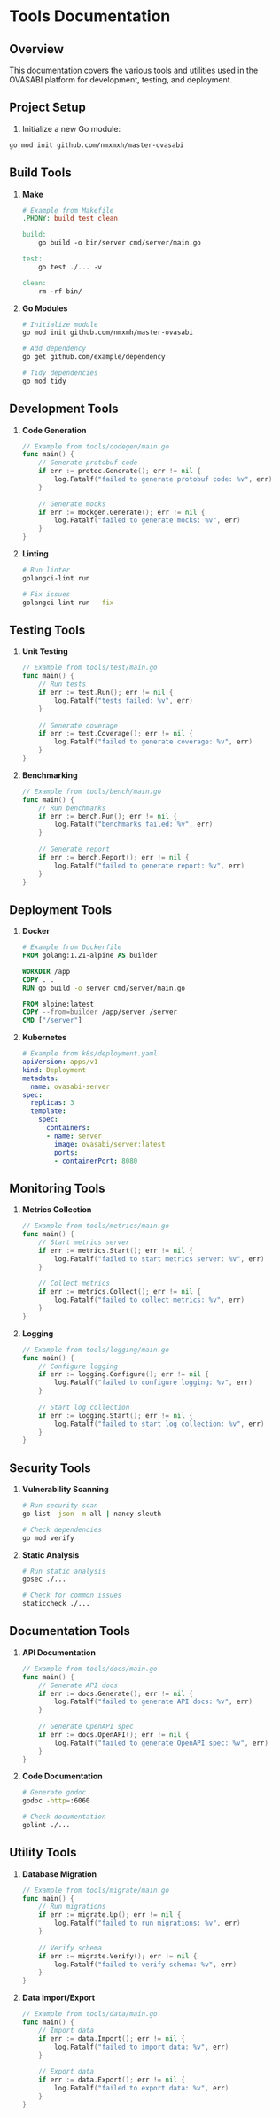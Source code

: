 # Tools Documentation

## Overview

This documentation covers the various tools and utilities used in the OVASABI platform for development, testing, and deployment.

## Project Setup

1. Initialize a new Go module:
```bash
go mod init github.com/nmxmxh/master-ovasabi
```

## Build Tools

1. **Make**

   ```makefile
   # Example from Makefile
   .PHONY: build test clean
   
   build:
       go build -o bin/server cmd/server/main.go
   
   test:
       go test ./... -v
   
   clean:
       rm -rf bin/
   ```

2. **Go Modules**

   ```bash
   # Initialize module
   go mod init github.com/nmxmh/master-ovasabi
   
   # Add dependency
   go get github.com/example/dependency
   
   # Tidy dependencies
   go mod tidy
   ```

## Development Tools

1. **Code Generation**

   ```go
   // Example from tools/codegen/main.go
   func main() {
       // Generate protobuf code
       if err := protoc.Generate(); err != nil {
           log.Fatalf("failed to generate protobuf code: %v", err)
       }
       
       // Generate mocks
       if err := mockgen.Generate(); err != nil {
           log.Fatalf("failed to generate mocks: %v", err)
       }
   }
   ```

2. **Linting**

   ```bash
   # Run linter
   golangci-lint run
   
   # Fix issues
   golangci-lint run --fix
   ```

## Testing Tools

1. **Unit Testing**

   ```go
   // Example from tools/test/main.go
   func main() {
       // Run tests
       if err := test.Run(); err != nil {
           log.Fatalf("tests failed: %v", err)
       }
       
       // Generate coverage
       if err := test.Coverage(); err != nil {
           log.Fatalf("failed to generate coverage: %v", err)
       }
   }
   ```

2. **Benchmarking**

   ```go
   // Example from tools/bench/main.go
   func main() {
       // Run benchmarks
       if err := bench.Run(); err != nil {
           log.Fatalf("benchmarks failed: %v", err)
       }
       
       // Generate report
       if err := bench.Report(); err != nil {
           log.Fatalf("failed to generate report: %v", err)
       }
   }
   ```

## Deployment Tools

1. **Docker**

   ```dockerfile
   # Example from Dockerfile
   FROM golang:1.21-alpine AS builder
   
   WORKDIR /app
   COPY . .
   RUN go build -o server cmd/server/main.go
   
   FROM alpine:latest
   COPY --from=builder /app/server /server
   CMD ["/server"]
   ```

2. **Kubernetes**

   ```yaml
   # Example from k8s/deployment.yaml
   apiVersion: apps/v1
   kind: Deployment
   metadata:
     name: ovasabi-server
   spec:
     replicas: 3
     template:
       spec:
         containers:
         - name: server
           image: ovasabi/server:latest
           ports:
           - containerPort: 8080
   ```

## Monitoring Tools

1. **Metrics Collection**

   ```go
   // Example from tools/metrics/main.go
   func main() {
       // Start metrics server
       if err := metrics.Start(); err != nil {
           log.Fatalf("failed to start metrics server: %v", err)
       }
       
       // Collect metrics
       if err := metrics.Collect(); err != nil {
           log.Fatalf("failed to collect metrics: %v", err)
       }
   }
   ```

2. **Logging**

   ```go
   // Example from tools/logging/main.go
   func main() {
       // Configure logging
       if err := logging.Configure(); err != nil {
           log.Fatalf("failed to configure logging: %v", err)
       }
       
       // Start log collection
       if err := logging.Start(); err != nil {
           log.Fatalf("failed to start log collection: %v", err)
       }
   }
   ```

## Security Tools

1. **Vulnerability Scanning**

   ```bash
   # Run security scan
   go list -json -m all | nancy sleuth
   
   # Check dependencies
   go mod verify
   ```

2. **Static Analysis**

   ```bash
   # Run static analysis
   gosec ./...
   
   # Check for common issues
   staticcheck ./...
   ```

## Documentation Tools

1. **API Documentation**

   ```go
   // Example from tools/docs/main.go
   func main() {
       // Generate API docs
       if err := docs.Generate(); err != nil {
           log.Fatalf("failed to generate API docs: %v", err)
       }
       
       // Generate OpenAPI spec
       if err := docs.OpenAPI(); err != nil {
           log.Fatalf("failed to generate OpenAPI spec: %v", err)
       }
   }
   ```

2. **Code Documentation**

   ```bash
   # Generate godoc
   godoc -http=:6060
   
   # Check documentation
   golint ./...
   ```

## Utility Tools

1. **Database Migration**

   ```go
   // Example from tools/migrate/main.go
   func main() {
       // Run migrations
       if err := migrate.Up(); err != nil {
           log.Fatalf("failed to run migrations: %v", err)
       }
       
       // Verify schema
       if err := migrate.Verify(); err != nil {
           log.Fatalf("failed to verify schema: %v", err)
       }
   }
   ```

2. **Data Import/Export**

   ```go
   // Example from tools/data/main.go
   func main() {
       // Import data
       if err := data.Import(); err != nil {
           log.Fatalf("failed to import data: %v", err)
       }
       
       // Export data
       if err := data.Export(); err != nil {
           log.Fatalf("failed to export data: %v", err)
       }
   }
   ```
